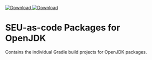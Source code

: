 [ ![Download](https://api.bintray.com/packages/seu-as-code/maven/openjdk7/images/download.svg) ](https://bintray.com/seu-as-code/maven/openjdk7/_latestVersion)
[ ![Download](https://api.bintray.com/packages/seu-as-code/maven/openjdk8/images/download.svg) ](https://bintray.com/seu-as-code/maven/openjdk8/_latestVersion)

# SEU-as-code Packages for OpenJDK

Contains the individual Gradle build projects for OpenJDK packages.
